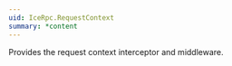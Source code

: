 ```yaml
---
uid: IceRpc.RequestContext
summary: *content
---
```


Provides the request context interceptor and middleware.
